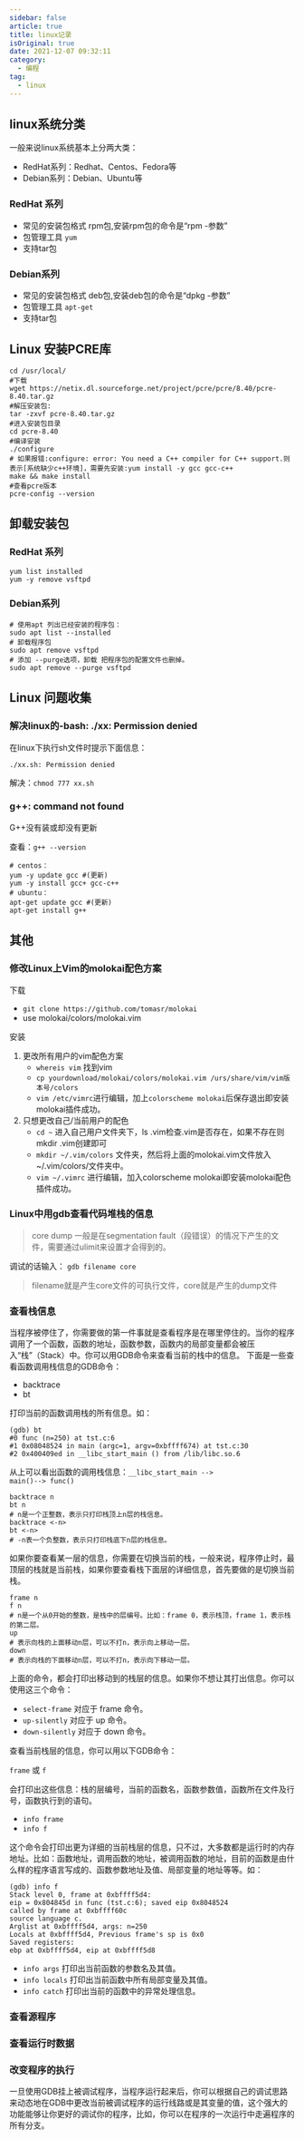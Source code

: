```yaml
---
sidebar: false
article: true
title: linux记录  
isOriginal: true
date: 2021-12-07 09:32:11  
category:
  - 编程  
tag:
  - linux
---
```


## linux系统分类

一般来说linux系统基本上分两大类：

* RedHat系列：Redhat、Centos、Fedora等
* Debian系列：Debian、Ubuntu等

### RedHat 系列

* 常见的安装包格式 rpm包,安装rpm包的命令是“rpm -参数”
* 包管理工具 `yum`
* 支持tar包

### Debian系列

* 常见的安装包格式 deb包,安装deb包的命令是“dpkg -参数”
* 包管理工具 `apt-get`
* 支持tar包

## Linux 安装PCRE库

```shell
cd /usr/local/
#下载
wget https://netix.dl.sourceforge.net/project/pcre/pcre/8.40/pcre-8.40.tar.gz
#解压安装包:
tar -zxvf pcre-8.40.tar.gz
#进入安装包目录
cd pcre-8.40
#编译安装  
./configure
# 如果报错:configure: error: You need a C++ compiler for C++ support.则表示[系统缺少c++环境]，需要先安装:yum install -y gcc gcc-c++
make && make install
#查看pcre版本
pcre-config --version 
```

## 卸载安装包

### RedHat 系列

```shell
yum list installed
yum -y remove vsftpd
```

### Debian系列

```shell
# 使用apt 列出已经安装的程序包：
sudo apt list --installed
# 卸载程序包
sudo apt remove vsftpd
# 添加 --purge选项，卸载 把程序包的配置文件也删掉。
sudo apt remove --purge vsftpd
```

## Linux 问题收集

### 解决linux的-bash: ./xx: Permission denied

在linux下执行sh文件时提示下面信息：

```shell
./xx.sh: Permission denied
```

解决：`chmod 777 xx.sh`

### g++: command not found

G++没有装或却没有更新

查看：`g++ --version`

```shell
# centos：
yum -y update gcc #(更新)
yum -y install gcc+ gcc-c++
# ubuntu：
apt-get update gcc #(更新)
apt-get install g++
```

## 其他

### 修改Linux上Vim的molokai配色方案

下载

- `git clone https://github.com/tomasr/molokai`
- use molokai/colors/molokai.vim

安装

1. 更改所有用户的vim配色方案
    - `whereis vim` 找到vim
    - `cp yourdownload/molokai/colors/molokai.vim /urs/share/vim/vim版本号/colors`
    - `vim /etc/vimrc`进行编辑，加上`colorscheme molokai`后保存退出即安装molokai插件成功。
2. 只想更改自己/当前用户的配色
    - `cd ~` 进入自己用户文件夹下，ls .vim检查.vim是否存在，如果不存在则mkdir .vim创建即可
    - `mkdir ~/.vim/colors` 文件夹，然后将上面的molokai.vim文件放入~/.vim/colors/文件夹中。
    - `vim ~/.vimrc` 进行编辑，加入colorscheme molokai即安装molokai配色插件成功。

### Linux中用gdb查看代码堆栈的信息

> core dump 一般是在segmentation fault（段错误）的情况下产生的文件，需要通过ulimit来设置才会得到的。

调试的话输入： `gdb filename core`
> filename就是产生core文件的可执行文件，core就是产生的dump文件

### 查看栈信息

当程序被停住了，你需要做的第一件事就是查看程序是在哪里停住的。当你的程序调用了一个函数，函数的地址，函数参数，函数内的局部变量都会被压入“栈”（Stack）中。你可以用GDB命令来查看当前的栈中的信息。
下面是一些查看函数调用栈信息的GDB命令：

- backtrace
- bt

打印当前的函数调用栈的所有信息。如：

```shell
(gdb) bt
#0 func (n=250) at tst.c:6
#1 0x08048524 in main (argc=1, argv=0xbffff674) at tst.c:30
#2 0x400409ed in __libc_start_main () from /lib/libc.so.6
```

从上可以看出函数的调用栈信息：<code>__libc_start_main --> main()--> func()</code>

```shell
backtrace n
bt n
# n是一个正整数，表示只打印栈顶上n层的栈信息。
backtrace <-n>
bt <-n>
# -n表一个负整数，表示只打印栈底下n层的栈信息。
```

如果你要查看某一层的信息，你需要在切换当前的栈，一般来说，程序停止时，最顶层的栈就是当前栈，如果你要查看栈下面层的详细信息，首先要做的是切换当前栈。

```shell
frame n
f n
# n是一个从0开始的整数，是栈中的层编号。比如：frame 0，表示栈顶，frame 1，表示栈的第二层。
up
# 表示向栈的上面移动n层，可以不打n，表示向上移动一层。
down
# 表示向栈的下面移动n层，可以不打n，表示向下移动一层。
```

上面的命令，都会打印出移动到的栈层的信息。如果你不想让其打出信息。你可以使用这三个命令：

- `select-frame` 对应于 frame 命令。
- `up-silently` 对应于 up 命令。
- `down-silently` 对应于 down 命令。

查看当前栈层的信息，你可以用以下GDB命令：

`frame` 或 `f`

会打印出这些信息：栈的层编号，当前的函数名，函数参数值，函数所在文件及行号，函数执行到的语句。

- `info frame`
- `info f`

这个命令会打印出更为详细的当前栈层的信息，只不过，大多数都是运行时的内存地址。比如：函数地址，调用函数的地址，被调用函数的地址，目前的函数是由什么样的程序语言写成的、函数参数地址及值、局部变量的地址等等。如：

```shell
(gdb) info f
Stack level 0, frame at 0xbffff5d4:
eip = 0x804845d in func (tst.c:6); saved eip 0x8048524
called by frame at 0xbffff60c
source language c.
Arglist at 0xbffff5d4, args: n=250
Locals at 0xbffff5d4, Previous frame's sp is 0x0
Saved registers:
ebp at 0xbffff5d4, eip at 0xbffff5d8
```

- `info args` 打印出当前函数的参数名及其值。
- `info locals` 打印出当前函数中所有局部变量及其值。
- `info catch` 打印出当前的函数中的异常处理信息。

### 查看源程序

### 查看运行时数据

### 改变程序的执行

一旦使用GDB挂上被调试程序，当程序运行起来后，你可以根据自己的调试思路来动态地在GDB中更改当前被调试程序的运行线路或是其变量的值，这个强大的功能能够让你更好的调试你的程序，比如，你可以在程序的一次运行中走遍程序的所有分支。










